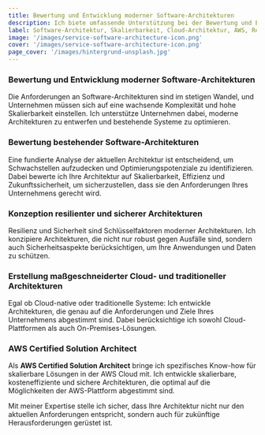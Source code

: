 ```yaml
---
title: Bewertung und Entwicklung moderner Software-Architekturen
description: Ich biete umfassende Unterstützung bei der Bewertung und Entwicklung moderner Software-Architekturen, um Skalierbarkeit und Effizienz sicherzustellen.
label: Software-Architektur, Skalierbarkeit, Cloud-Architektur, AWS, Resilienz
image: '/images/service-software-architecture-icon.png'
cover: '/images/service-software-architecture-icon.png'
page_cover: '/images/hintergrund-unsplash.jpg'
---
```


### Bewertung und Entwicklung moderner Software-Architekturen

Die Anforderungen an Software-Architekturen sind im stetigen Wandel, und Unternehmen müssen sich auf eine wachsende Komplexität und hohe Skalierbarkeit einstellen. Ich unterstütze Unternehmen dabei, moderne Architekturen zu entwerfen und bestehende Systeme zu optimieren.

### Bewertung bestehender Software-Architekturen

Eine fundierte Analyse der aktuellen Architektur ist entscheidend, um Schwachstellen aufzudecken und Optimierungspotenziale zu identifizieren. Dabei bewerte ich Ihre Architektur auf Skalierbarkeit, Effizienz und Zukunftssicherheit, um sicherzustellen, dass sie den Anforderungen Ihres Unternehmens gerecht wird.

### Konzeption resilienter und sicherer Architekturen

Resilienz und Sicherheit sind Schlüsselfaktoren moderner Architekturen. Ich konzipiere Architekturen, die nicht nur robust gegen Ausfälle sind, sondern auch Sicherheitsaspekte berücksichtigen, um Ihre Anwendungen und Daten zu schützen.

### Erstellung maßgeschneiderter Cloud- und traditioneller Architekturen

Egal ob Cloud-native oder traditionelle Systeme: Ich entwickle Architekturen, die genau auf die Anforderungen und Ziele Ihres Unternehmens abgestimmt sind. Dabei berücksichtige ich sowohl Cloud-Plattformen als auch On-Premises-Lösungen.

### AWS Certified Solution Architect

Als **AWS Certified Solution Architect** bringe ich spezifisches Know-how für skalierbare Lösungen in der AWS Cloud mit. Ich entwickle skalierbare, kosteneffiziente und sichere Architekturen, die optimal auf die Möglichkeiten der AWS-Plattform abgestimmt sind.

Mit meiner Expertise stelle ich sicher, dass Ihre Architektur nicht nur den aktuellen Anforderungen entspricht, sondern auch für zukünftige Herausforderungen gerüstet ist.
